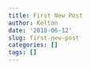 ```yaml
---
title: First New Post
author: Kelton
date: '2018-06-12'
slug: first-new-post
categories: []
tags: []
---
```

